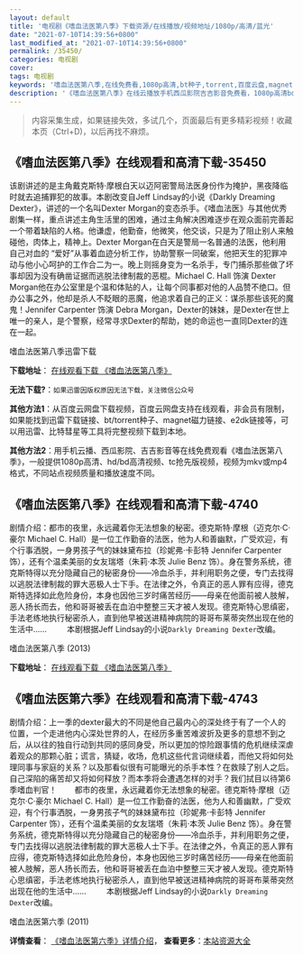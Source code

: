 ```yaml
---
layout: default
title: '电视剧《嗜血法医第八季》下载资源/在线播放/视频地址/1080p/高清/蓝光'
date: "2021-07-10T14:39:56+0800"
last_modified_at: "2021-07-10T14:39:56+0800"
permalink: /35450/
categories: 电视剧
cover:
tags: 电视剧
keywords: '嗜血法医第八季,在线免费看,1080p高清,bt种子,torrent,百度云盘,magnet,磁力链,迅雷下载资源'
description: '《嗜血法医第八季》在线云播放手机西瓜影院吉吉影音免费看，1080p高清bd/hd未删减完整版和tc抢先枪版，mkv/mp4格式，附带bt/torrent种子、magnet/磁力链、百度云盘、网盘资源迅雷下载链接'
---
```


>内容采集生成，如果链接失效，多试几个，页面最后有更多精彩视频！收藏本页（Ctrl+D)，以后再找不麻烦。


## 《嗜血法医第八季》在线观看和高清下载-35450

该剧讲述的是主角戴克斯特·摩根白天以迈阿密警局法医身份作为掩护，黑夜降临时就去追捕罪犯的故事。本剧改变自Jeff Lindsay的小说《Darkly Dreaming Dexter》，讲述的一个名叫Dexter Morgan的变态杀手。《嗜血法医》与其他优秀剧集一样，重点讲述主角生活里的困难，通过主角解决困难逐步在观众面前完善起一个带着缺陷的人格。他谦虚，他勤奋，他微笑，他交谈，只是为了阻止别人来触碰他，肉体上，精神上。Dexter Morgan在白天是警局一名普通的法医，他利用自己对血的 “爱好”从事着血迹分析工作，协助警察一同破案，他把天生的犯罪冲动与他小心呵护的工作合二为一。晚上则摇身变为一名杀手，专门捕杀那些做了坏事却因为没有确凿证据而逃脱法律制裁的恶棍。Michael C. Hall 饰演 Dexter Morgan他在办公室里是个温和体贴的人，让每个同事都对他的人品赞不绝口。但办公事之外，他却是杀人不眨眼的恶魔，他追求着自己的正义：谋杀那些该死的魔鬼！Jennifer Carpenter 饰演 Debra Morgan，Dexter的妹妹，是Dexter在世上唯一的亲人，是个警察，经常寻求Dexter的帮助，她的命运也一直同Dexter的连在一起。


嗜血法医第八季迅雷下载

**下载地址**： [在线观看下载 《嗜血法医第八季》](https://www.993dy.com//vod-detail-id-36218.html) 


**无法下载?**：`如果迅雷因版权原因无法下载，关注微信公众号 `

**其他方法1**：从百度云网盘下载视频，百度云网盘支持在线观看，非会员有限制，如果能找到迅雷下载链接、bt/torrent种子、magnet磁力链接、e2dk链接等，可以用迅雷、比特彗星等工具将完整视频下载到本地。

**其他方法2**：用手机云播、西瓜影院、吉吉影音等在线免费观看《嗜血法医第八季》，一般提供1080p高清、hd/bd高清视频、tc抢先版视频，视频为mkv或mp4格式，不同站点视频质量和播放速度不同。


## 《嗜血法医第八季》在线观看和高清下载-4740

剧情介绍：都市的夜里，永远藏着你无法想象的秘密。德克斯特·摩根（迈克尔·C·豪尔 Michael C. Hall）是一位工作勤奋的法医，他为人和善幽默，广受欢迎，有个行事洒脱，一身男孩子气的妹妹黛布拉（珍妮弗·卡彭特 Jennifer Carpenter 饰），还有个温柔美丽的女友瑞塔（朱莉·本茨 Julie Benz 饰）。身在警务系统，德克斯特得以充分隐藏自己的秘密身份——冷血杀手，并利用职务之便，专门去找得以逃脱法律制裁的罪大恶极人士下手。在法律之外，令真正的恶人罪有应得，德克斯特选择如此危险身份，本身也因他三岁时痛苦经历——母亲在他面前被人肢解，恶人扬长而去，他和哥哥被丢在血泊中整整三天才被人发现。德克斯特心思缜密，手法老练地执行秘密杀人，直到他早被送进精神病院的哥哥布莱蒂突然出现在他的生活中……  　　本剧根据Jeff Lindsay的小说`Darkly Dreaming Dexter`改编。


嗜血法医第八季 (2013)

**下载地址**： [在线观看下载 《嗜血法医第八季》](https://www.btbtdy.me/btdy/dy1176.html) 


## 《嗜血法医第六季》在线观看和高清下载-4743

剧情介绍：上一季的dexter最大的不同是他自己最内心的深处终于有了一个人的位置，一个走进他内心深处世界的人，在经历多重苦难波折及更多的意想不到之后，从以往的独自行动到共同的感同身受，所以更加的惊险跟事情的危机继续深虐着观众的那颗心脏；谎言，猜疑，收场，危机这些代言词继续着，而他又将如何处理同事与家庭的关系？以及那看似很有可能曝光的杀手本性？在救赎了别人之后。自己深陷的痛苦却又将如何释放？而本季将会遭遇怎样的对手？我们拭目以待第6季嗜血判官！        都市的夜里，永远藏着你无法想象的秘密。德克斯特·摩根（迈克尔·C·豪尔 Michael C. Hall）是一位工作勤奋的法医，他为人和善幽默，广受欢迎，有个行事洒脱，一身男孩子气的妹妹黛布拉（珍妮弗·卡彭特 Jennifer Carpenter 饰），还有个温柔美丽的女友瑞塔（朱莉·本茨 Julie Benz 饰）。身在警务系统，德克斯特得以充分隐藏自己的秘密身份——冷血杀手，并利用职务之便，专门去找得以逃脱法律制裁的罪大恶极人士下手。在法律之外，令真正的恶人罪有应得，德克斯特选择如此危险身份，本身也因他三岁时痛苦经历——母亲在他面前被人肢解，恶人扬长而去，他和哥哥被丢在血泊中整整三天才被人发现。德克斯特心思缜密，手法老练地执行秘密杀人，直到他早被送进精神病院的哥哥布莱蒂突然出现在他的生活中……  　　本剧根据Jeff Lindsay的小说`Darkly Dreaming Dexter`改编。


嗜血法医第六季 (2011)

**详情查看**： [《嗜血法医第六季》详情介绍](/movie/4743/)， **查看更多**：[本站资源大全](/movie/t/all/)

